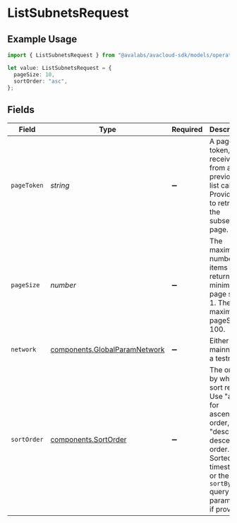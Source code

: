 # ListSubnetsRequest

## Example Usage

```typescript
import { ListSubnetsRequest } from "@avalabs/avacloud-sdk/models/operations";

let value: ListSubnetsRequest = {
  pageSize: 10,
  sortOrder: "asc",
};
```

## Fields

| Field                                                                                                                                                             | Type                                                                                                                                                              | Required                                                                                                                                                          | Description                                                                                                                                                       | Example                                                                                                                                                           |
| ----------------------------------------------------------------------------------------------------------------------------------------------------------------- | ----------------------------------------------------------------------------------------------------------------------------------------------------------------- | ----------------------------------------------------------------------------------------------------------------------------------------------------------------- | ----------------------------------------------------------------------------------------------------------------------------------------------------------------- | ----------------------------------------------------------------------------------------------------------------------------------------------------------------- |
| `pageToken`                                                                                                                                                       | *string*                                                                                                                                                          | :heavy_minus_sign:                                                                                                                                                | A page token, received from a previous list call. Provide this to retrieve the subsequent page.                                                                   |                                                                                                                                                                   |
| `pageSize`                                                                                                                                                        | *number*                                                                                                                                                          | :heavy_minus_sign:                                                                                                                                                | The maximum number of items to return. The minimum page size is 1. The maximum pageSize is 100.                                                                   | 10                                                                                                                                                                |
| `network`                                                                                                                                                         | [components.GlobalParamNetwork](../../models/components/globalparamnetwork.md)                                                                                    | :heavy_minus_sign:                                                                                                                                                | Either mainnet or a testnet.                                                                                                                                      | mainnet                                                                                                                                                           |
| `sortOrder`                                                                                                                                                       | [components.SortOrder](../../models/components/sortorder.md)                                                                                                      | :heavy_minus_sign:                                                                                                                                                | The order by which to sort results. Use "asc" for ascending order, "desc" for descending order. Sorted by timestamp or the `sortBy` query parameter, if provided. | asc                                                                                                                                                               |